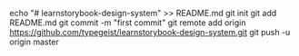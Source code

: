 echo "# learnstorybook-design-system" >> README.md
git init
git add README.md
git commit -m "first commit"
git remote add origin https://github.com/typegeist/learnstorybook-design-system.git
git push -u origin master
